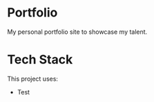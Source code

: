 # Portfolio
My personal portfolio site to showcase my talent.

# Tech Stack
This project uses: 

<ul>
<li>Test</li>
</ul>
